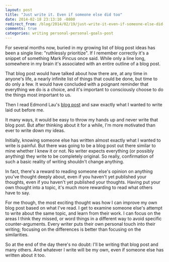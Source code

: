 ```yaml
---
layout: post
title: "Just write it. Even if someone else did too"
date: 2014-02-18 23:13:10 -0800
redirect_from: /blog/2014/02/19/just-write-it-even-if-someone-else-did-too/
comments: true
categories: writing personal-personal-goals-post
---
```

For several months now, buried in my growing list of blog post ideas has been a single line:
"ruthlessly prioritize". If I remember correctly it's a snippet of something Mark Pincus once said.
While only a line long, somewhere in my brain it's associated with an entire outline of a blog
post.

That blog post would have talked about how there are, at any time in anyone's life, a nearly
infinite list of things that could be done, but time to do only a few. It would have concluded with
a poignant reminder that everything we do is a choice, and it's important to consciously choose to
do the things most important to us.

Then I read Edmond Lau's [blog post](http://www.theeffectiveengineer.com/blog/most-important-lesson-ive-learned-in-my-professional-life)
and saw exactly what I wanted to write laid out before me.

It many ways, it would be easy to throw my hands up and never write that blog post. But after
thinking about it for a while, I'm more motivated than ever to write down my ideas.

Initially, knowing someone else has written almost exactly what I wanted to write is painful. But
there was going to be a blog post out there similar to mine whether I knew it or not. No writer
expects everything (or possibly anything) they write to be completely original. So really,
confirmation of such a basic reality of writing shouldn't change anything.

In fact, there's a reward to reading someone else's opinion on anything you've thought deeply about,
even if you haven't yet published your thoughts, even if you haven't yet published your thoughts.
Having put your own thought into a topic, it's much more rewarding to read what others have to say.

For me though, the most exciting thought was how I can improve my own blog post based on what I've
read. I get to examine someone else's attempt to write about the same topic, and learn from their
work. I can focus on the areas I think they missed, or word things in a different way to avoid
specific counter-arguments. Every writer puts their own personal touch into
their writing; focusing on the differences is better than focusing on the similarities.

So at the end of the day there's no doubt: I'll be writing that blog post and many others. And
whatever I write will be my own, even if someone else has written about it too.
